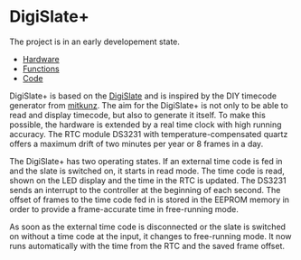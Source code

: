 # DigiSlate+

The project is in an early developement state.

- [Hardware](hardware.md)
- [Functions](function.md)
- [Code](../Digislateplus)

DigiSlate+ is based on the [DigiSlate](https://www.youtube.com/watch?v=TnaWQZtmPek) and is inspired by the DIY timecode generator from [mitkunz](https://github.com/mitkunz/diy_timecode_generator). The aim for the DigiSlate+ is not only to be able to read and display timecode, but also to generate it itself. To make this possible, the hardware is extended by a real time clock with high running accuracy. The RTC module DS3231 with temperature-compensated quartz offers a maximum drift of two minutes per year or 8 frames in a day.

The DigiSlate+ has two operating states. If an external time code is fed in and the slate is switched on, it starts in read mode. The time code is read, shown on the LED display and the time in the RTC is updated. The DS3231 sends an interrupt to the controller at the beginning of each second. The offset of frames to the time code fed in is stored in the EEPROM memory in order to provide a frame-accurate time in free-running mode.

As soon as the external time code is disconnected or the slate is switched on without a time code at the input, it changes to free-running mode. It now runs automatically with the time from the RTC and the saved frame offset.
